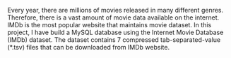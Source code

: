 Every year, there are millions of movies released in many
different genres. Therefore, there is a vast amount of movie data available on the
internet. IMDb is the most popular website that maintains movie dataset. In this
project, I have build a MySQL database using the Internet Movie Database
(IMDb) dataset. The dataset contains 7 compressed tab-separated-value
(*.tsv) files that can be downloaded from IMDb website.
